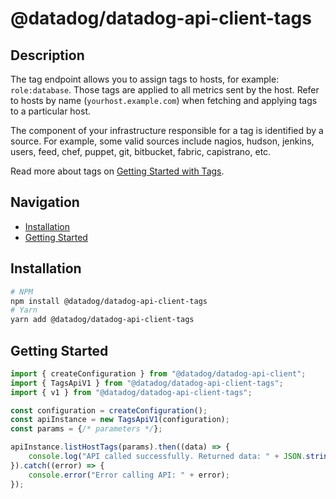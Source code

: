 # @datadog/datadog-api-client-tags

## Description

The tag endpoint allows you to assign tags to hosts,
for example: `role:database`. Those tags are applied to
all metrics sent by the host. Refer to hosts by name
(`yourhost.example.com`) when fetching and applying
tags to a particular host.

The component of your infrastructure responsible for a tag is identified
by a source. For example, some valid sources include nagios, hudson, jenkins,
users, feed, chef, puppet, git, bitbucket, fabric, capistrano, etc.

Read more about tags on [Getting Started with Tags](https://docs.datadoghq.com/getting_started/tagging/).

## Navigation

- [Installation](#installation)
- [Getting Started](#getting-started)

## Installation

```sh
# NPM
npm install @datadog/datadog-api-client-tags
# Yarn
yarn add @datadog/datadog-api-client-tags
```

## Getting Started
```ts
import { createConfiguration } from "@datadog/datadog-api-client";
import { TagsApiV1 } from "@datadog/datadog-api-client-tags";
import { v1 } from "@datadog/datadog-api-client-tags";

const configuration = createConfiguration();
const apiInstance = new TagsApiV1(configuration);
const params = {/* parameters */};

apiInstance.listHostTags(params).then((data) => {
    console.log("API called successfully. Returned data: " + JSON.stringify(data));
}).catch((error) => {
    console.error("Error calling API: " + error);
});
```